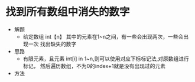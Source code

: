 # 找到所有数组中消失的数字
- 解题
    - 给定数组 int【n】 其中的元素在1~n之间，有一些会出现两次，一些会出现一次
    找出缺失的数字
- 思路
    - 有限元素，且元素 int[i] in 1~n,则可以使用对应下标标记法,对原数组进行标记，
    然后遍历数组，不为0的index+1就是没有出现过的元素
- 方法